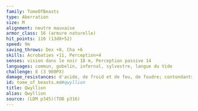 ```yaml
---
family: TomeOfBeasts
type: Aberration
size: M
alignment: neutre mauvaise
armor_class: 16 (armure naturelle)
hit_points: 110 (13d8+52)
speed: 9m
saving_throws: Dex +8, Cha +6
skills: Acrobaties +11, Perception+4
senses: vision dans le noir 18 m, Perception passive 14
languages: commun, gobelin, infernal, sylvestre, langue du Vide
challenge: 8 (3 900PX)
damage_resistances: d'acide, de froid et de feu, de foudre; contondants, perforants et tranchants issus d'armes non magiques
id: tome_of_beasts.md#qwyllion
title: Qwyllion
alias: Qwyllion
source: (LDM p345)(TOB p316)
---
```


